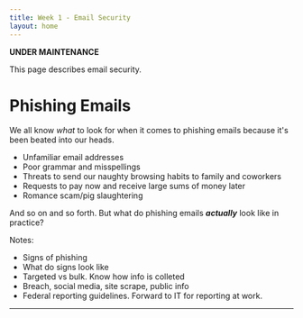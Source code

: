 ```yaml
---
title: Week 1 - Email Security
layout: home
---
```


**********UNDER MAINTENANCE**********

This page describes email security.

# Phishing Emails

We all know _what_ to look for when it comes to phishing emails because it's been beated into our heads.

*   Unfamiliar email addresses
*   Poor grammar and misspellings
*   Threats to send our naughty browsing habits to family and coworkers
*   Requests to pay now and receive large sums of money later
*   Romance scam/pig slaughtering

And so on and so forth. But what do phishing emails **_actually_** look like in practice?

Notes:

* Signs of phishing
* What do signs look like
* Targeted vs bulk. Know how info is colleted
* Breach, social media, site scrape, public info
* Federal reporting guidelines. Forward to IT for reporting at work.

----